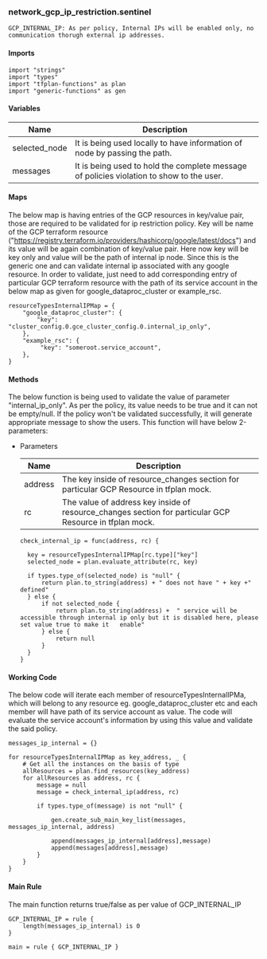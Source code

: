### network_gcp_ip_restriction.sentinel
```
GCP_INTERNAL_IP: As per policy, Internal IPs will be enabled only, no communication thorugh external ip addresses.
```

#### Imports
```
import "strings"
import "types"
import "tfplan-functions" as plan
import "generic-functions" as gen
```

#### Variables 
|Name|Description|
|----|-----|
|selected_node|It is being used locally to have information of node by passing the path.|
|messages| It is being used to hold the complete message of policies violation to show to the user.|

#### Maps
The below map is having entries of the GCP resources in key/value pair, those are required to be validated for ip restriction policy. Key will be name of the GCP terraform resource ("https://registry.terraform.io/providers/hashicorp/google/latest/docs") and its value will be again combination of key/value pair. Here now key will be key only and value will be the path of internal ip node. Since this is the generic one and can validate internal ip associated with any google resource. In order to validate, just need to add corresponding entry of particular GCP terraform resource with the path of its service account in the below map as given for google_dataproc_cluster or example_rsc.
```
resourceTypesInternalIPMap = {	
	"google_dataproc_cluster": {
		"key":   "cluster_config.0.gce_cluster_config.0.internal_ip_only",
	},
    "example_rsc": {
	     "key": "someroot.service_account",
	},
}
```

#### Methods
The below function is being used to validate the value of parameter "internal_ip_only". As per the policy, its value needs to be true and it can not be empty/null. If the policy won't be validated successfully, it will generate appropriate message to show the users. This function will have below 2-parameters:

* Parameters

  |Name|Description|
  |----|-----|
  |address|The key inside of resource_changes section for particular GCP Resource in tfplan mock.|
  |rc|The value of address key inside of resource_changes section for particular GCP Resource in tfplan mock.|

  ```
  check_internal_ip = func(address, rc) {

	key = resourceTypesInternalIPMap[rc.type]["key"]
	selected_node = plan.evaluate_attribute(rc, key)

	if types.type_of(selected_node) is "null" {
		return plan.to_string(address) + " does not have " + key +" defined"
	} else {
		if not selected_node {					
			return plan.to_string(address) +  " service will be accessible through internal ip only but it is disabled here, please set value true to make it   enable"			
		} else {
			return null
		}
	}
  }
  ```

#### Working Code
The below code will iterate each member of resourceTypesInternalIPMa, which will belong to any resource eg. google_dataproc_cluster etc and each member will have path of its service account as value. The code will evaluate the service account's information by using this value and validate the said policy.
```
messages_ip_internal = {}

for resourceTypesInternalIPMap as key_address, _ {
	# Get all the instances on the basis of type
	allResources = plan.find_resources(key_address)
	for allResources as address, rc {
		message = null
		message = check_internal_ip(address, rc)

		if types.type_of(message) is not "null" {

			gen.create_sub_main_key_list(messages, messages_ip_internal, address)
			
			append(messages_ip_internal[address],message)
			append(messages[address],message)
		} 	
	}
}
```

#### Main Rule
The main function returns true/false as per value of GCP_INTERNAL_IP 
```
GCP_INTERNAL_IP = rule {
 	length(messages_ip_internal) is 0 
}

main = rule { GCP_INTERNAL_IP }
```
